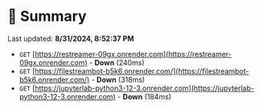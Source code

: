 # 📖 Summary
Last updated: **8/31/2024, 8:52:37 PM**

- `GET` [https://restreamer-09gx.onrender.com](https://restreamer-09gx.onrender.com) - **Down** (240ms)
- `GET` [https://filestreambot-b5k6.onrender.com/](https://filestreambot-b5k6.onrender.com/) - **Down** (318ms)
- `GET` [https://jupyterlab-python3-12-3.onrender.com](https://jupyterlab-python3-12-3.onrender.com) - **Down** (184ms)
